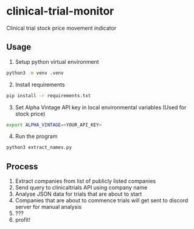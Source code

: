 # clinical-trial-monitor
Clinical trial stock price movement indicator 

## Usage

1. Setup python virtual environment 

~~~bash
python3 -m venv .venv
~~~

2. Install requirements

~~~bash
pip install -r requirements.txt
~~~

3. Set Alpha Vintage API key in local environmental variables (Used for stock price)

~~~bash
export ALPHA_VINTAGE=<YOUR_API_KEY>
~~~

4. Run the program

~~~bash
python3 extract_names.py
~~~

## Process

1. Extract companies from list of publicly listed companies
2. Send query to clinicaltrials API using company name
3. Analyse JSON data for trials that are about to start
4. Companies that are about to commence trials will get sent to discord server for manual analysis
5. ???
6. profit!
